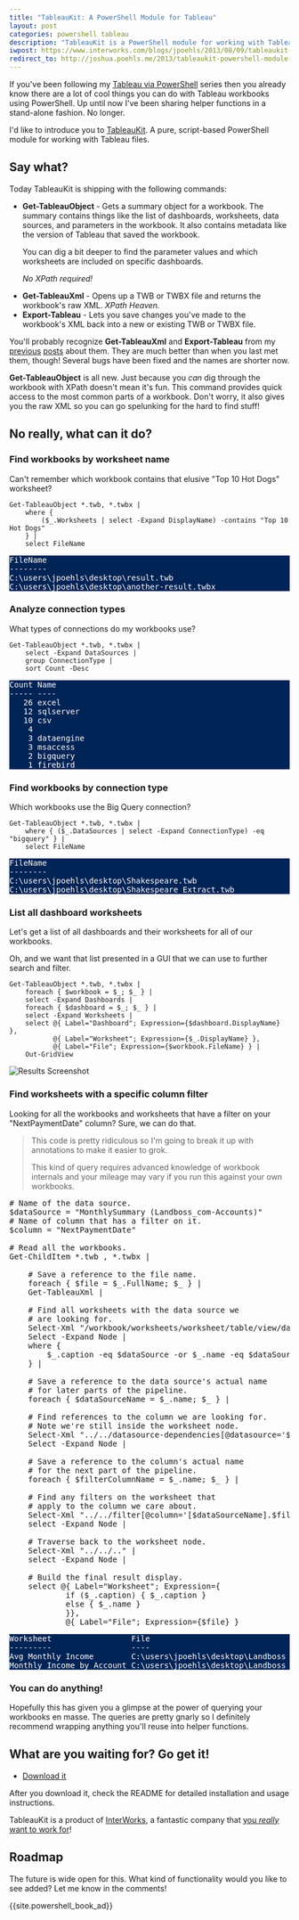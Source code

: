 ```yaml
---
title: "TableauKit: A PowerShell Module for Tableau"
layout: post
categories: powershell tableau
description: "TableauKit is a PowerShell module for working with Tableau files. It is shipping with commands like Get-TableauObject, Get-TableauXml, and Export-Tableau."
iwpost: https://www.interworks.com/blogs/jpoehls/2013/08/09/tableaukit-powershell-module-tableau
redirect_to: http://joshua.poehls.me/2013/tableaukit-powershell-module-for-tableau
---
```


<style>
pre.powershell-result {
	background-color: #012456;
	color: #ffffff;
}
</style>

If you've been following my [Tableau via PowerShell][1] series then you already
know there are a lot of cool things you can do with Tableau workbooks using
PowerShell. Up until now I've been sharing helper functions in a stand-alone
fashion. No longer.

I'd like to introduce you to [TableauKit][2]. A pure, script-based PowerShell
module for working with Tableau files.

## Say what?

Today TableauKit is shipping with the following commands:

<ul>
<li><p><b>Get-TableauObject</b> - Gets a summary object for a workbook. The summary
  contains things like the list of dashboards, worksheets, data sources, and
  parameters in the workbook. It also contains metadata like the version of
  Tableau that saved the workbook.</p>

  <p>You can dig a bit deeper to find the
  parameter values and which worksheets are included on specific dashboards.</p>
  
  <p><i>No XPath required!</i></p>
</li>
<li><b>Get-TableauXml</b> - Opens up a TWB or TWBX file and returns the workbook's
  raw XML. <i>XPath Heaven.</i></li>

<li><b>Export-Tableau</b> - Lets you save changes you've made to the workbook's
  XML back into a new or existing TWB or TWBX file.</li>
</ul>

You'll probably recognize **Get-TableauXml** and **Export-Tableau** from my
[previous][1] [posts][3] about them. They are much better than when you last
met them, though! Several bugs have been fixed and the names are shorter now.

**Get-TableauObject** is all new. Just because you _can_ dig through the
workbook with XPath doesn't mean it's fun. This command provides quick access
to the most common parts of a workbook. Don't worry, it also gives you the raw
XML so you can go spelunking for the hard to find stuff!

## No really, what can it do?

### Find workbooks by worksheet name

Can't remember which workbook contains that elusive "Top 10 Hot Dogs" worksheet?

	Get-TableauObject *.twb, *.twbx |
		where {
			($_.Worksheets | select -Expand DisplayName) -contains "Top 10 Hot Dogs"
		} |
		select FileName

<pre class="powershell-result">
FileName
--------
C:\users\jpoehls\desktop\result.twb
C:\users\jpoehls\desktop\another-result.twbx
</pre>

### Analyze connection types

What types of connections do my workbooks use?

	Get-TableauObject *.twb, *.twbx |
		select -Expand DataSources |
		group ConnectionType |
		sort Count -Desc

<pre class="powershell-result">
Count Name
----- ----
   26 excel
   12 sqlserver
   10 csv
    4
    3 dataengine
    3 msaccess
    2 bigquery
    1 firebird
</pre>

### Find workbooks by connection type

Which workbooks use the Big Query connection?

	Get-TableauObject *.twb, *.twbx |
		where { ($_.DataSources | select -Expand ConnectionType) -eq "bigquery" } |
		select FileName

<pre class="powershell-result">
FileName
--------
C:\users\jpoehls\desktop\Shakespeare.twb
C:\users\jpoehls\desktop\Shakespeare_Extract.twb
</pre>

### List all dashboard worksheets

Let's get a list of all dashboards and their worksheets for all
of our workbooks.

Oh, and we want that list presented in a GUI that we can
use to further search and filter.

	Get-TableauObject *.twb, *.twbx |
		foreach { $workbook = $_; $_ } |
		select -Expand Dashboards |
		foreach { $dashboard = $_; $_ } |
		select -Expand Worksheets |
		select @{ Label="Dashboard"; Expression={$dashboard.DisplayName} },
		       @{ Label="Worksheet"; Expression={$_.DisplayName} },
		       @{ Label="File"; Expression={$workbook.FileName} } |
		Out-GridView

![Results Screenshot]({{site.url}}/assets/forposts/tableaukit1.png "Results Screenshot")

### Find worksheets with a specific column filter

Looking for all the workbooks and worksheets that have a filter
on your "NextPaymentDate" column? Sure, we can do that.

> This code is pretty ridiculous so I'm going to break it up with annotations
> to make it easier to grok.
> 
> This kind of query requires advanced knowledge of workbook internals and
> your mileage may vary if you run this against your own workbooks.

<pre data-language="powershell">
# Name of the data source.
$dataSource = "MonthlySummary (Landboss_com-Accounts)"
# Name of column that has a filter on it.
$column = "NextPaymentDate"

# Read all the workbooks.
Get-ChildItem *.twb , *.twbx |

    # Save a reference to the file name.
    foreach { $file = $_.FullName; $_ } |
    Get-TableauXml |

	# Find all worksheets with the data source we
	# are looking for.
	Select-Xml "/workbook/worksheets/worksheet/table/view/datasources/datasource" |
	Select -Expand Node |
	where {
        $_.caption -eq $dataSource -or $_.name -eq $dataSource
    } |
    
    # Save a reference to the data source's actual name
    # for later parts of the pipeline.
    foreach { $dataSourceName = $_.name; $_	} |
	
	# Find references to the column we are looking for.
	# Note we're still inside the worksheet node.
	Select-Xml "../../datasource-dependencies[@datasource='$dataSourceName']/column-instance[@column='[$column]']" |
	Select -Expand Node |
    
    # Save a reference to the column's actual name
    # for the next part of the pipeline.
    foreach { $filterColumnName = $_.name; $_ } |
	
	# Find any filters on the worksheet that
	# apply to the column we care about.
	Select-Xml "../../filter[@column='[$dataSourceName].$filterColumnName']" |
	select -Expand Node |
	
	# Traverse back to the worksheet node.
	Select-Xml "../../.." |
	select -Expand Node |
	
	# Build the final result display.
	select @{ Label="Worksheet"; Expression={
        	if ($_.caption) { $_.caption }
    		else { $_.name }
			}},
			@{ Label="File"; Expression={$file} } 
</pre>

<pre class="powershell-result">
Worksheet                 File                                       
---------                 ----                                       
Avg Monthly Income        C:\users\jpoehls\desktop\Landboss Income.twb
Monthly Income by Account C:\users\jpoehls\desktop\Landboss Income.twb 
</pre>

### You can do anything!

Hopefully this has given you a glimpse at the power of querying your workbooks
en masse. The queries are pretty gnarly so I definitely recommend wrapping
anything you'll reuse into helper functions.

## What are you waiting for? Go get it!

- [Download it][2]

After you download it, check the README for detailed installation and usage instructions.

TableauKit is a product of [InterWorks](https://www.interworks.com), a fantastic company that
[you _really_ want to work for](https://www.interworks.com/company/careers)!

## Roadmap

The future is wide open for this. What kind of functionality would you like to
see added? Let me know in the comments!

{{site.powershell_book_ad}}

[1]: {{site.url}}/2013/exploring-tableau-workbooks-with-powershell-part-1-opening-workbooks/
[2]: https://www.interworks.com/content/download-tableaukit
[3]: {{site.url}}/2013/tableau-via-powershell-part-2-saving-changes/
